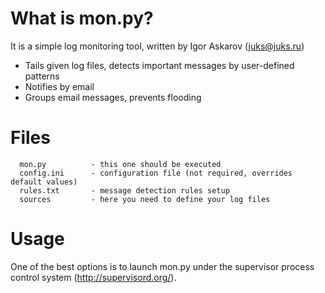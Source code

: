 # What is mon.py?

It is a simple log monitoring tool, written by Igor Askarov (juks@juks.ru)

- Tails given log files, detects important messages by user-defined patterns
- Notifies by email
- Groups email messages, prevents flooding

# Files

      mon.py          - this one should be executed
      config.ini      - configuration file (not required, overrides default values)
      rules.txt       - message detection rules setup
      sources         - here you need to define your log files

# Usage

One of the best options is to launch mon.py under the supervisor process control system (http://supervisord.org/).


